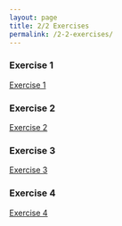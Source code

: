 ```yaml
---
layout: page
title: 2/2 Exercises
permalink: /2-2-exercises/
---
```


### Exercise 1
[Exercise 1](Lab01.R)

### Exercise 2
[Exercise 2](Lab02.R)

### Exercise 3
[Exercise 3](Lab03.R)

### Exercise 4
[Exercise 4](Lab04.R)

